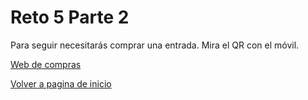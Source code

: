 # Reto 5 Parte 2


Para seguir necesitarás comprar una entrada. Mira el QR con el móvil.

[Web de compras](http://10.0.0.1:82)

[Volver a pagina de inicio](https://github.com/traselfaro1/escaperoom/blob/main/README.md)
